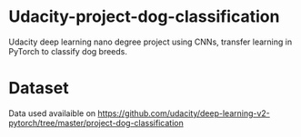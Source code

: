 # Udacity-project-dog-classification
Udacity deep learning nano degree project using CNNs, transfer learning in PyTorch to classify dog breeds.

# Dataset
Data used availaible on https://github.com/udacity/deep-learning-v2-pytorch/tree/master/project-dog-classification
